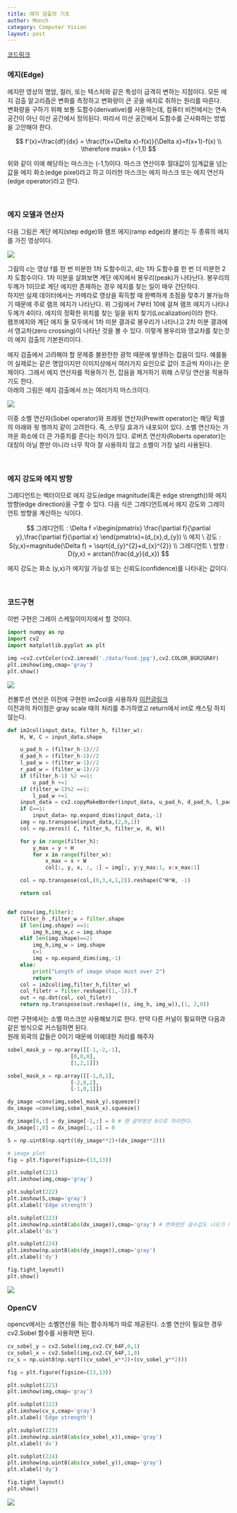 ```yaml
---
title: 에지 검출의 기초
author: Monch
category: Computer Vision
layout: post
---
```


[코드링크](https://github.com/Songminkee/computer_vision/blob/master/edge_detection_basic.ipynb)

<h3>에지(Edge)</h3>

에지란 영상의 명암, 컬러, 또는 텍스처와 같은 특성이 급격히 변하는 지점이다. 모든 에지 검출 알고리즘은 변화를 측정하고 변화량이 큰 곳을 에지로 취하는 원리를 따른다.  
변화량을 구하기 위해 보통 도함수(derivative)를 사용하는데, 컴퓨터 비전에서는 연속 공간이 아닌 이산 공간에서 정의된다. 따라서 이산 공간에서 도함수를 근사화하는 방법을 고안해야 한다.


$$
f'(x)=\frac{df}{dx} = \frac{f(x+\Delta x)-f(x)}{\Delta x}=f(x+1)-f(x) \\
\therefore mask= (-1,1)
$$


위와 같이 이에 해당하는 마스크는 (-1,1)이다. 마스크 연산이후 절대값이 임계값을 넘는 값을 에지 화소(edge pixel)라고 하고 이러한 마스크는 에지 마스크 또는 에지 연산자(edge operator)라고 한다.

<br>

### 에지 모델과 연산자

다음 그림은 계단 에지(step edge)와 램프 에지(ramp edge)라 불리는 두 종류의 에지를 가진 영상이다.

<img src="{{'assets/picture/step_and_ramp_edge.jpg' | relative_url}}">

그림의 c는 영상 f를 한 번 미분한 1차 도함수이고, d는 1차 도함수를 한 번 더 미분한 2차 도함수이다. 1차 미분을 살펴보면 계단 에지에서 봉우리(peak)가 나타난다. 봉우리의 두께가 1이므로 계단 에지만 존재하는 경우 에지를 찾는 일이 매우 간단하다.  
하지만 실제 데이터에서는 카메라로 영상을 획득할 때 완벽하게 초점을 맞추기 불가능하기 때문에 주로 램프 에지가 나타난다. 위 그림에서 7부터 10에 걸쳐 램프 에지가 나타나 두께가 4이다. 에지의 정확한 위치를 찾는 일을 위치 찾기(Localization)이라 한다.  
램프에지와 계단 에지 둘 모두에서 1차 미분 결과로 봉우리가 나타나고 2차 미분 결과에서  영교차(zero crossing)이 나타난 것을 볼 수 있다. 이렇게 봉우리와 영교차를 찾는것이 에지 검출의 기본원리이다.

에지 검출에서 고려해야 할 문제중 불완전한 광학 때문에 발생하는 잡음이 있다. 예를들어 실제로는 같은 명암이지만 이미지상에서 여러가지 요인으로 값이 조금씩 차이나는 문제이다. 그래서 에지 연산자를 적용하기 전, 잡음을 제거하기 위해 스무딩 연산을 적용하기도 한다.  
아래의 그림은 에지 검출에서 쓰는 여러가지 마스크이다.

<img src="{{'assets/picture/edge_mask.jpg' | relative_url}}">

이중 소벨 연산자(Sobel operator)와 프레윗 연산자(Prewitt operator)는 해당 픽셀의 아래와 윗 행까지 같이 고려한다. 즉, 스무딩 효과가 내포되어 있다. 소벨 연산자는 가까운 화소에 더 큰 가중치를 준다는 차이가 있다. 로버츠 연산자(Roberts operator)는 대칭이 아닐 뿐만 아니라 너무 작아 잘 사용하지 않고 소벨이 가장 널리 사용된다.

<br>

<h3>에지 강도와 에지 방향</h3>

그레디언트는 벡터이므로 에지 강도(edge magnitude(혹은 edge strength))와 에지 방향(edge direction)을 구할 수 있다. 다음 식은 그레디언트에서 에지 강도와 그레이언트 방향을 계산하는 식이다.


$$
그레디언트 : \Delta f =\begin{pmatrix} \frac{\partial f}{\partial y},\frac{\partial f}{\partial x} \end{pmatrix}=(d_{x},d_{y}) \\
에지 \ 강도 : S(y,x)=magnitude(\Delta f) = \sqrt{d_{y}^{2}+d_{x}^{2}} \\
그레디언트 \ 방향 : D(y,x) = arctan(\frac{d_y}{d_x})
$$


에지 강도는 화소 (y,x)가 에지일 가능성 또는 신뢰도(confidence)를 나타내는 값이다.

<br>

<h3>코드구현</h3>

이번 구현은 그레이 스케일이미지에서 할 것이다.

```python
import numpy as np
import cv2
import matplotlib.pyplot as plt

img =cv2.cvtColor(cv2.imread('./data/food.jpg'),cv2.COLOR_BGR2GRAY)
plt.imshow(img,cmap='gray')
plt.show()
```

<img src="{{'assets/picture/edge_basic_ex1.jpg' | relative_url}}">

컨볼루션 연산은 이전에 구현한 im2col을 사용하자 [이전글링크](https://songminkee.github.io/cv/2020/05/28/operation.html)  
이전과의 차이점은 gray scale 때의 처리를 추가하였고 return에서 int로 캐스팅 하지 않는다.

```python
def im2col(input_data, filter_h, filter_w):
    H, W, C = input_data.shape

    u_pad_h = (filter_h-1)//2
    d_pad_h = (filter_h-1)//2
    l_pad_w = (filter_w-1)//2
    r_pad_w = (filter_w-1)//2
    if (filter_h-1) %2 ==1:
        u_pad_h +=1
    if (filter_w-1)%2 ==1:
        l_pad_w +=1
    input_data = cv2.copyMakeBorder(input_data, u_pad_h, d_pad_h, l_pad_w, r_pad_w, cv2.BORDER_REPLICATE)
    if C==1:
        input_data= np.expand_dims(input_data,-1)
    img = np.transpose(input_data,(2,0,1))
    col = np.zeros(( C, filter_h, filter_w, H, W))

    for y in range(filter_h):
        y_max = y + H
        for x in range(filter_w):
            x_max = x + W
            col[:, y, x, :, :] = img[:, y:y_max:1, x:x_max:1]

    col = np.transpose(col,(0,3,4,1,2)).reshape(C*H*W, -1)

    return col


def conv(img,filter):
    filter_h ,filter_w = filter.shape
    if len(img.shape) ==3:
        img_h,img_w,c = img.shape
    elif len(img.shape)==2:
        img_h,img_w = img.shape
        c=1
        img = np.expand_dims(img,-1)
    else:
        print("Length of image shape must over 2")
        return
    col = im2col(img,filter_h,filter_w)
    col_filetr = filter.reshape((1,-1)).T
    out = np.dot(col, col_filetr)
    return np.transpose(out.reshape((c, img_h, img_w)),(1, 2,0))
```

이번 구현에서는 소벨 마스크만 사용해보기로 한다. 만약 다른 커널이 필요하면 다음과 같은 방식으로 커스텀하면 된다.  
원래 외곽의 값들은 0이기 때문에 이에대한 처리를 해주자

```python
sobel_mask_y = np.array([[-1,-2,-1],
                    [0,0,0],
                    [1,2,1]])

sobel_mask_x = np.array([[-1,0,1],
                    [-2,0,2],
                    [-1,0,1]])

dy_image =conv(img,sobel_mask_y).squeeze()
dx_image =conv(img,sobel_mask_x).squeeze()

dy_image[0,:] = dy_image[-1,:] = 0 # 맨 끝부분은 0으로 처리한다.
dx_image[:,0] = dx_image[:,-1] = 0 

S = np.uint8(np.sqrt((dy_image**2)+(dx_image**2)))

# image plot
fig = plt.figure(figsize=(13,13))

plt.subplot(221)
plt.imshow(img,cmap='gray')

plt.subplot(222)
plt.imshow(S,cmap='gray')
plt.xlabel('Edge strength')

plt.subplot(223)
plt.imshow(np.uint8(abs(dx_image)),cmap='gray') # 변화량은 음수값도 나오기 때문에 절대값 연산을 해야한다.
plt.xlabel('dx')

plt.subplot(224)
plt.imshow(np.uint8(abs(dy_image)),cmap='gray')
plt.xlabel('dy')

fig.tight_layout()
plt.show()
```

<img src="{{'assets/picture/edge_basic_ex2.jpg' | relative_url}}">



<h3>OpenCV</h3>

opencv에서는 소벨연산을 하는 함수자체가 따로 제공된다. 소벨 연산이 필요한 경우 cv2.Sobel 함수를 사용하면 된다.

```python
cv_sobel_y = cv2.Sobel(img,cv2.CV_64F,0,1)
cv_sobel_x = cv2.Sobel(img,cv2.CV_64F,1,0)
cv_s = np.uint8(np.sqrt((cv_sobel_x**2)+(cv_sobel_y**2)))

fig = plt.figure(figsize=(13,13))

plt.subplot(221)
plt.imshow(img,cmap='gray')

plt.subplot(222)
plt.imshow(cv_s,cmap='gray')
plt.xlabel('Edge strength')

plt.subplot(223)
plt.imshow(np.uint8(abs(cv_sobel_x)),cmap='gray')
plt.xlabel('dx')

plt.subplot(224)
plt.imshow(np.uint8(abs(cv_sobel_y)),cmap='gray')
plt.xlabel('dy')

fig.tight_layout()
plt.show()
```

<img src="{{'assets/picture/edge_basic_ex3.jpg' | relative_url}}">